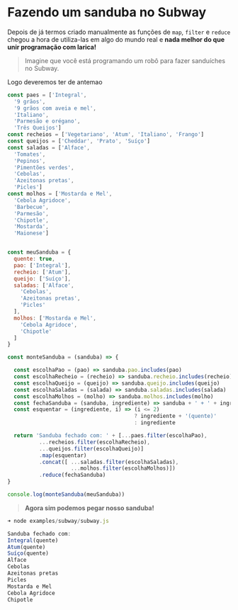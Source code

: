 # Fazendo um sanduba no Subway

Depois de já termos criado manualmente as funções de `map`, `filter` e `reduce` chegou a hora de utiliza-las em algo do mundo real e **nada melhor do que unir programação com larica!**

> Imagine que você está programando um robô para fazer sanduíches no Subway.

Logo deveremos ter de antemao

```js
const paes = ['Integral', 
  '9 grãos', 
  '9 grãos com aveia e mel',
  'Italiano', 
  'Parmesão e orégano', 
  'Três Queijos']
const recheios = ['Vegetariano', 'Atum', 'Italiano', 'Frango']
const queijos = ['Cheddar', 'Prato', 'Suíço']  
const saladas = ['Alface', 
  'Tomates', 
  'Pepinos', 
  'Pimentões verdes', 
  'Cebolas',
  'Azeitonas pretas',
  'Picles']
const molhos = ['Mostarda e Mel',
  'Cebola Agridoce',
  'Barbecue',
  'Parmesão',
  'Chipotle',
  'Mostarda',
  'Maionese']


const meuSanduba = {
  quente: true,       
  pao: ['Integral'],
  recheio: ['Atum'],
  queijo: ['Suíço'],
  saladas: ['Alface', 
    'Cebolas',
    'Azeitonas pretas',
    'Picles'
  ],
  molhos: ['Mostarda e Mel',
    'Cebola Agridoce',
    'Chipotle'
  ] 
}

const monteSanduba = (sanduba) => {

  const escolhaPao = (pao) => sanduba.pao.includes(pao)
  const escolhaRecheio = (recheio) => sanduba.recheio.includes(recheio)
  const escolhaQueijo = (queijo) => sanduba.queijo.includes(queijo)
  const escolhaSaladas = (salada) => sanduba.saladas.includes(salada)
  const escolhaMolhos = (molho) => sanduba.molhos.includes(molho)
  const fechaSanduba = (sanduba, ingrediente) => sanduba + ' + ' + ingrediente
  const esquentar = (ingrediente, i) => (i <= 2) 
                                        ? ingrediente + '(quente)'
                                        : ingrediente

  return 'Sanduba fechado com: ' + [...paes.filter(escolhaPao), 
          ...recheios.filter(escolhaRecheio),
          ...queijos.filter(escolhaQueijo)]
          .map(esquentar)
          .concat([ ...saladas.filter(escolhaSaladas),
                    ...molhos.filter(escolhaMolhos)])
          .reduce(fechaSanduba)
}

console.log(monteSanduba(meuSanduba))
```

> **Agora sim podemos pegar nosso sanduba!**

```js
➜ node examples/subway/subway.js

Sanduba fechado com: 
Integral(quente)
Atum(quente)
Suíço(quente)
Alface
Cebolas
Azeitonas pretas
Picles
Mostarda e Mel
Cebola Agridoce
Chipotle

```